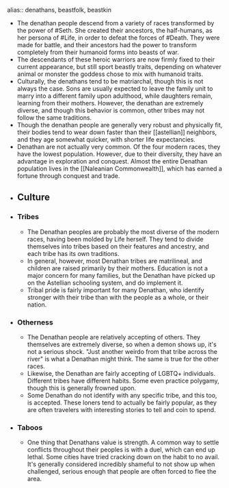 alias:: denathans, beastfolk, beastkin

- The denathan people descend from a variety of races transformed by the power of #Seth. She created their ancestors, the half-humans, as her persona of #Life, in order to defeat the forces of #Death. They were made for battle, and their ancestors had the power to transform completely from their humanoid forms into beasts of war.
- The descendants of these heroic warriors are now firmly fixed to their current appearance, but still sport beastly traits, depending on whatever animal or monster the goddess chose to mix with humanoid traits.
- Culturally, the denathans tend to be matriarchal, though this is not always the case. Sons are usually expected to leave the family unit to marry into a different family upon adulthood, while daughters remain, learning from their mothers. However, the denathan are extremely diverse, and though this behavior is common, other tribes may not follow the same traditions.
- Though the denathan people are generally very robust and physically fit, their bodies tend to wear down faster than their [[astellian]] neighbors, and they age somewhat quicker, with shorter life expectancies.
- Denathan are not actually very common. Of the four modern races, they have the lowest population. However, due to their diversity, they have an advantage in exploration and conquest. Almost the entire Denathan population lives in the [[Naleanian Commonwealth]], which has earned a fortune through conquest and trade.
- ## Culture
- ### Tribes
	- The Denathan peoples are probably the most diverse of the modern races, having been molded by Life herself. They tend to divide themselves into tribes based on their features and ancestry, and each tribe has its own traditions.
	- In general, however, most Denathan tribes are matrilineal, and children are raised primarily by their mothers. Education is not a major concern for many families, but the Denathan have picked up on the Astellian schooling system, and do implement it.
	- Tribal pride is fairly important for many Denathan, who identify stronger with their tribe than with the people as a whole, or their nation.
- ### Otherness
	- The Denathan people are relatively accepting of others. They themselves are extremely diverse, so when a demon shows up, it's not a serious shock. "Just another weirdo from that tribe across the river" is what a Denathan might think. The same is true for the other races.
	- Likewise, the Denathan are fairly accepting of LGBTQ+ individuals. Different tribes have different habits. Some even practice polygamy, though this is generally frowned upon.
	- Some Denathan do not identify with any specific tribe, and this too, is accepted. These loners tend to actually be fairly popular, as they are often travelers with interesting stories to tell and coin to spend.
- ### Taboos
	- One thing that Denathans value is strength. A common way to settle conflicts throughout their peoples is with a duel, which can end up lethal. Some cities have tried cracking down on the habit to no avail. It's generally considered incredibly shameful to not show up when challenged, serious enough that people are often forced to flee the area.